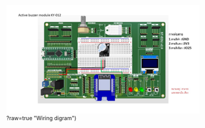 ![Alt text](https://github.com/summation2009/ST_EDU/blob/main/Examples%20ST-EDU/37%20Sensor%20IN%201/Active_buzzer_module_KY-012/IMG.jpg)?raw=true "Wiring digram")
